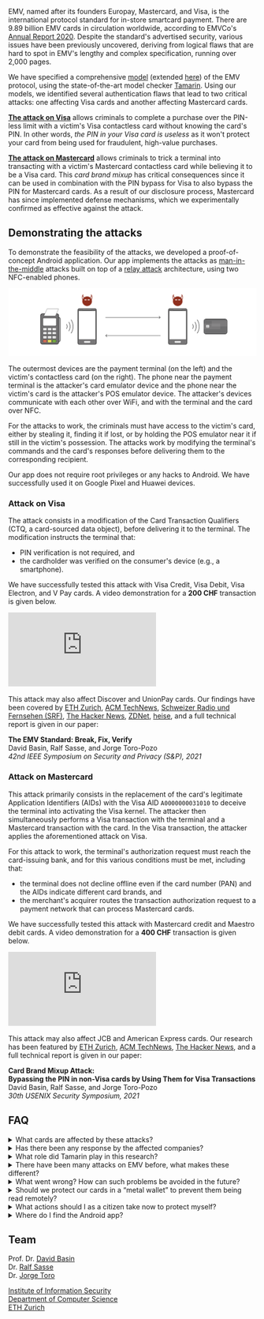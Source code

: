 EMV, named after its founders Europay, Mastercard, and Visa, is the international protocol standard for in-store smartcard payment. There are 9.89 billion EMV cards in circulation worldwide, according to EMVCo's [Annual Report 2020](https://www.emvco.com/wp-content/uploads/documents/EMVCo-Annual-Report-2020.pdf). Despite the standard's advertised security, various issues have been previously uncovered, deriving from logical flaws that are hard to spot in EMV's lengthy and complex specification, running over 2,000 pages.

We have specified a comprehensive [model](https://github.com/EMVrace/EMVerify) (extended [here](https://github.com/EMVrace/EMVerify-PAN-routing)) of the EMV protocol, using the state-of-the-art model checker [Tamarin](https://tamarin-prover.github.io/). Using our models, we identified several authentication flaws that lead to two critical attacks: one affecting Visa cards and another affecting Mastercard cards.

[**The attack on Visa**](#attack-on-visa) allows criminals to complete a purchase over the PIN-less limit with a victim's Visa contactless card without knowing the card's PIN. In other words, *the PIN in your Visa card is useless* as it won't protect your card from being used for fraudulent, high-value purchases.

[**The attack on Mastercard**](#attack-on-mastercard) allows criminals to trick a terminal into transacting with a victim's  Mastercard contactless card while believing it to be a Visa card. This *card brand mixup* has critical consequences since it can be used in combination with the PIN bypass for Visa to also bypass the PIN for Mastercard cards. As a result of our disclosure process, Mastercard has since implemented defense mechanisms, which we experimentally confirmed as effective against the attack.

## Demonstrating the attacks

To demonstrate the feasibility of the attacks, we developed a proof-of-concept Android application. Our app implements the attacks as [man-in-the-middle](https://en.wikipedia.org/wiki/Man-in-the-middle_attack) attacks built on top of a [relay attack](https://en.wikipedia.org/wiki/Relay_attack) architecture, using two NFC-enabled phones.

![Image](assets/images/relay_attack.png "Relay attack")

The outermost devices are the payment terminal (on the left) and the victim's contactless card (on the right). The phone near the payment terminal is the attacker's card emulator device and the phone near the victim's card is the attacker's POS emulator device. The attacker's devices communicate with each other over WiFi, and with the terminal and the card over NFC.

For the attacks to work, the criminals must have access to the victim's card, either by stealing it, finding it if lost, or by holding the POS emulator near it if still in the victim's possession. The attacks work by modifying the terminal's commands and the card's responses before delivering them to the corresponding recipient.

Our app does not require root privileges or any hacks to Android. We have successfully used it on Google Pixel and Huawei devices.

### Attack on Visa

The attack consists in a modification of the Card Transaction Qualifiers (CTQ, a card-sourced data object), before delivering it to the terminal. The modification instructs the terminal that:
* PIN verification is not required, and
* the cardholder was verified on the consumer's device (e.g., a smartphone).

We have successfully tested this attack with Visa Credit, Visa Debit, Visa Electron, and V Pay cards. A video demonstration for a **200 CHF** transaction is given below. <!--We also tested the attack in live terminals at actual stores. For all of our attack tests, we used our own credit/debit cards. No merchant or any other entities were defrauded.-->

<div class="demo">
<iframe src="https://www.youtube-nocookie.com/embed/JyUsMLxCCt8" frameborder="0" allow="accelerometer; autoplay; encrypted-media; gyroscope; picture-in-picture" allowfullscreen></iframe>
</div>

This attack may also affect Discover and UnionPay cards. Our findings have been covered by [ETH Zurich](https://ethz.ch/en/news-and-events/eth-news/news/2020/09/outsmarting-the-pin-code.html), [ACM TechNews](https://technews.acm.org/archives.cfm?fo=2020-09-sep/sep-04-2020.html#1130993), [Schweizer Radio und Fernsehen (SRF)](https://www.srf.ch/news/schweiz/eth-forscher-warnen-sicherheitsluecke-bei-visa-kreditkarten-entdeckt), [The Hacker News](https://thehackernews.com/2020/09/emv-payment-card-pin-hacking.html), [ZDNet](https://www.zdnet.com/article/academics-bypass-pins-for-visa-contactless-payments/), [heise](https://www.heise.de/security/meldung/Zahlen-ohne-PIN-Forscher-knacken-Visas-NFC-Bezahlfunktion-4881555.html), and a full technical report is given in our paper:

<div class="box">
<b>The EMV Standard: Break, Fix, Verify</b><br />
David Basin, Ralf Sasse, and Jorge Toro-Pozo<br />
<em>42nd IEEE Symposium on Security and Privacy (S&P), 2021</em>
</div>

### Attack on Mastercard

This attack primarily consists in the replacement of the card's legitimate Application Identifiers (AIDs) with the Visa AID `A0000000031010` to deceive the terminal into activating the Visa kernel. The attacker then simultaneously performs a Visa transaction with the terminal and a Mastercard transaction with the card. In the Visa transaction, the attacker applies the aforementioned attack on Visa.

For this attack to work, the terminal's authorization request must reach the card-issuing bank, and for this various conditions must be met, including that:
* the terminal does not decline offline even if the card number (PAN) and the AIDs indicate different card brands, and
* the merchant's acquirer routes the transaction authorization request to a payment network that can process Mastercard cards.

We have successfully tested this attack with Mastercard credit and Maestro debit cards. A video demonstration for a **400 CHF** transaction is given below.

<div class="demo">
<iframe src="https://www.youtube-nocookie.com/embed/8d7UgIiMRBU" frameborder="0" allow="accelerometer; autoplay; encrypted-media; gyroscope; picture-in-picture" allowfullscreen></iframe>
</div>

This attack may also affect JCB and American Express cards. Our research has been featured by [ETH Zurich](https://ethz.ch/en/news-and-events/eth-news/news/2021/02/security-flaw-detected-for-the-second-time-in-credit-cards.html), [ACM TechNews](https://technews.acm.org/archives.cfm?fo=2021-02-feb/feb-26-2021.html#1151729), [The Hacker News](https://thehackernews.com/2021/02/new-hack-lets-attackers-bypass.html), and a full technical report is given in our paper:

<div class="box">
<b>Card Brand Mixup Attack:</b><br /><b>Bypassing the PIN in non-Visa cards by Using Them for Visa Transactions</b><br />
David Basin, Ralf Sasse, and Jorge Toro-Pozo<br />
<em>30th USENIX Security Symposium, 2021</em>
</div>


<!--
### Making the terminal accept fake offline transactions

This attack allows a criminal to use their own card to complete a low-value, offline transaction, while not being actually charged. The attack consists in a modification of a card-produced data object --the Application Cryptogram-- before delivering it to the terminal. The terminal cannot detect this modification; only the bank can, yet after the consumer/criminal is long gone with the goods.

This attack applies to both the Visa and Mastercard protocols. In the case of the latter, it only applies to transactions with (likely old) cards that do not support the CDA authentication method. For ethical reasons, we did not test this second attack in practice.-->
 
## FAQ

<!--<details>
<summary>What cards are affected by the PIN bypass attack?</summary>
<p>Modern contactless cards that run the Visa protocol, including Visa Credit, Visa Debit, Visa Electron, and V Pay cards. Discover and UnionPay might be affected too.</p>
</details>

<details>
<summary>Why is it possible to bypass the PIN in Visa cards?</summary>
<p>The card does not authenticate the data object that defines the cardholder verification method to be used, thus modifying this object is possible without detection.</p>
</details>

<details>
<summary>Is Mastercard exposed to the PIN bypass attack?</summary>
<p>No. In a Mastercard transaction, the card authenticates the data object that defines the cardholder verification method to be used, thus no modification of this object is possible without detection.</p>
</details>

<details>
<summary>What cards are affected by the offline attack?</summary>
<p>We have not tested this attack in practice and thus we don't know for certain. Based on our analysis, Visa and old Mastercard cards seem to be exposed.</p>
</details>-->

<details>
<summary>What cards are affected by these attacks?</summary>
<p>We have successfully bypassed the PIN for Visa Credit, Visa Debit, Visa Electron, V Pay, Mastercard credit, and Maestro debit cards. Further EMV cards may be affected but we have no proof of this in the wild.</p>
</details>

<details>
<summary>Has there been any response by the affected companies?</summary>
<p>We have disclosed the attacks to both Visa and Mastercard. As a result of our successful disclosure process with Mastercard, the payment network has since implemented and rolled out defense mechanisms against the attack affecting their cards.</p>
</details>

<details>
<summary>What role did Tamarin play in this research?</summary>
<p>Tamarin is a state-of-the-art verification tool. With it, we analysed the full execution flow of an EMV transaction with unboundedly many executions occurring simultaneously in an adversarial environment, where all messages exchanged between the terminal and the card can be read/blocked/injected. The outcome of this analysis was the identification of the novel attacks we focus here, as well as the rediscovery of existing ones. We also used Tamarin to design and verify (under all adversarial conditions explained above) defenses to all attacks.</p>
</details>

<details>
<summary>There have been many attacks on EMV before, what makes these different?</summary>
<p>Practical attacks reported before are either conspicuous and thus hard to exploit in practice, or do not seem lucrative for criminals due to being possible for low-value purchases only. Our attacks allow criminals to carry out high-value fraudulent transactions and are performed using an app that look just like a commercial payment app such as Apple Pay or Google Pay, thus evading detection.</p>
</details>

<details>
<summary>What went wrong? How can such problems be avoided in the future?</summary>
<p>Critical data sent by the card during a transaction are not authenticated. Complex systems such as EMV must be analyzed by automated tools, like model checkers. Humans cannot deal with the volume of execution steps and branches a complex system has, and so security breaches are often missed.</p>
</details>

<details>
<summary>Should we protect our cards in a “metal wallet” to prevent them being read remotely?</summary>
<p>This might help. Although you still have problems if they are lost or stolen.</p>
</details>

<details>
<summary>What actions should I as a citizen take now to protect myself?</summary>
<p>Protection measures recommended by banks apply. Block your card immediately upon realization it is lost or stolen. Check your bank statement regularly, and immediately report to your bank whenever you see an unrecognized transaction. Additionally, whenever you are carrying an EMV contactless card, make sure nobody is holding a device near it against your will. Also, be aware of your back pocket.</p>
</details>

<!--<details>
<summary>Do you have follow up plans?</summary>
<p>We plan to further refine our formal model in order to consider even more powerful adversaries. Also, we are open to working with Visa and EMV in implementing the fixes we have proposed as well as in verifying future versions of the standard.</p>
</details>-->

<details>
<summary>Where do I find the Android app?</summary>
<p>Nowhere. We do not make it available.</p>
</details>

<!--
## Acknowledgments

Parts of the code of our app were inspired by the apps [EMVemulator](https://github.com/MatusKysel/EMVemulator), [EMV-Card ROCA-Keytest](https://github.com/johnzweng/android-emv-key-test), and [SwipeYours](https://github.com/dimalinux/SwipeYours). We thank their authors. We also thank [EFT Lab](https://www.eftlab.com/) for making the lists of EMV tags and CA public keys available.-->

## Team

Prof. Dr. [David Basin](https://www.inf.ethz.ch/personal/basin/)<br />
Dr. [Ralf Sasse](https://people.inf.ethz.ch/rsasse/)<br />
Dr. [Jorge Toro](https://jorgetp.github.io/)

[Institute of Information Security](https://informationsecurity.ethz.ch/)<br />
[Department of Computer Science](https://inf.ethz.ch/)<br />
[ETH Zurich](https://www.ethz.ch/en)
